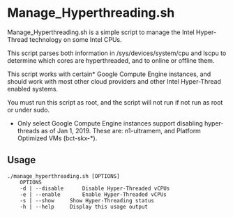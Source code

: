 # Manage_Hyperthreading.sh

Manage_Hyperthreading.sh is a simple script to manage the Intel Hyper-Thread technology on some Intel CPUs.

This script parses both information in /sys/devices/system/cpu and lscpu to determine which cores are hyperthreaded, and to online or offline them.

This script works with certain* Google Compute Engine instances, and should work with most other cloud providers and other Intel Hyper-Thread enabled systems.

You must run this script as root, and the script will not run if not run as root or under sudo.

* Only select Google Compute Engine instances support disabling hyper-threads as of Jan 1, 2019. These are: n1-ultramem, and Platform Optimized VMs (bct-skx-*).

Usage
-----
```
./manage_hyperthreading.sh [OPTIONS]
	OPTIONS
	-d | --disable		Disable Hyper-Threaded vCPUs
	-e | --enable		Enable Hyper-Threaded vCPUs
	-s | --show		Show Hyper-Threading status
	-h | --help		Display this usage output
```
